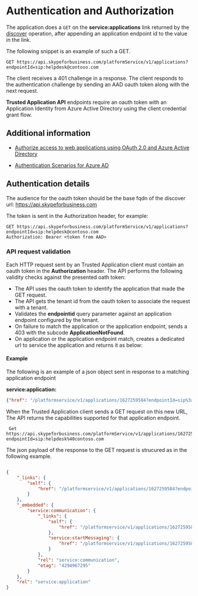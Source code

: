 # Authentication and Authorization

 The application does a `GET` on the **service:applications** link returned by the [discover](DiscoveryForServiceApplications.md) operation, after appending an application endpoint id to the value in the link.

The following snippet is an example of such a GET.
```
GET https://api.skypeforbusiness.com/platformService/v1/applications?endpointId=sip:helpdesk@contoso.com
```

The client receives a 401 challenge in a response. The client responds to the authentication challenge by sending an AAD oauth token along with the next request.

**Trusted Application API** endpoints require an oauth token with an Application Identity from Azure Active Directory using the client credential grant flow.

## Additional information

- [Authorize access to web applications using OAuth 2.0 and Azure Active Directory](https://msdn.microsoft.com/en-us/library/azure/dn645543.aspx)

- [Authentication Scenarios for Azure AD](https://azure.microsoft.com/en-us/documentation/articles/active-directory-authentication-scenarios)

 
## Authentication details
The audience for the oauth token should be the base fqdn of the discover url: https://api.skypeforbusiness.com

 

The token is sent in the Authorization header, for example:

 
```
GET https://api.skypeforbusiness.com/platformService/v1/applications?endpointId=sip:helpdesk@contoso.com
Authorization: Bearer <token from AAD>
```
 
### API request validation

Each HTTP request sent by an Trusted Application client must contain an oauth token in the **Authorization** header. The API performs the following validity checks against the presented oath token:

- The API uses the oauth token to identify the application that made the GET request.
- The API gets the tenant id from the oauth token to associate the request with a tenant.
- Validates the **endpointid** query parameter against an application endpoint configured by the tenant. 
- On failure to match the application or the application endpoint, sends a 403 with the subcode **ApplicationNotFound**.
- On application or the application endpoint match, creates a dedicated url to service the application and returns it as below:

#### Example 
The following is an example of a json object sent in response to a matching application endpoint

**service:application:** 

```json
{"href": "/platformservice/v1/applications/1627259584?endpointId=sip%3ahelpdesk%40contoso.com"}
```

When the Trusted Application client sends a GET request on this new URL, The API returns the capabilities supported for that application endpoint.

```
 Get https://api.skypeforbusiness.com/platformService/v1/applications/1627259584?endpointId=sip:helpdesk%40contoso.com
```
The json payload of the response to the GET request is strucured as in the following example. 

```json

{
    "_links": {
        "self": {
            "href": "/platformservice/v1/applications/1627259584?endpointId=sip%3ahelpdesk%40contoso.com"
        }
    },
    "_embedded": {
        "service:communication": {
            "_links": {
                "self": {
                    "href": "/platformservice/v1/applications/1627259584/communication?endpointId=sip:helpdesk@contoso.com"
                },
                "service:startMessaging": {
                    "href": "/platformservice/v1/applications/1627259584/communication/messagingInvitations?endpointId=sip:helpdesk@contoso.com"
                }
            },
            "rel": "service:communication",
            "etag": "4294967295"
        }
    },
    "rel": "service:application"
}
```
